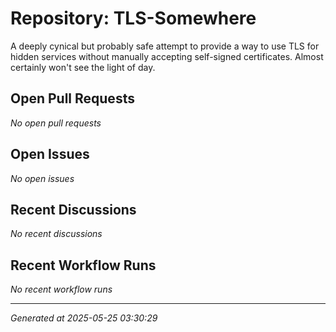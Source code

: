 # Repository: TLS-Somewhere

A deeply cynical but probably safe attempt to provide a way to use TLS for hidden services without manually accepting self-signed certificates. Almost certainly won't see the light of day.

## Open Pull Requests


*No open pull requests*


## Open Issues


*No open issues*


## Recent Discussions


*No recent discussions*


## Recent Workflow Runs


*No recent workflow runs*


---
*Generated at 2025-05-25 03:30:29*
